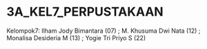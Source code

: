 # 3A_KEL7_PERPUSTAKAAN
Kelompok7: Ilham Jody Bimantara (07) ; M. Khusuma Dwi Nata (12) ; Monalisa Desideria M (13) ; Yogie Tri Priyo S (22)
